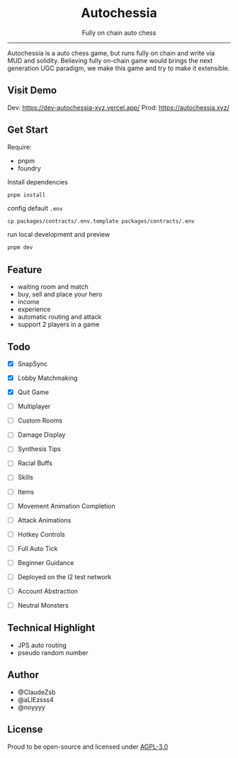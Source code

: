 

<div align="center">
<h1>Autochessia</h1>
<p>Fully on chain auto chess</p>
</div>

--------

Autochessia is a auto chess game, but runs fully on chain and write via MUD and solidity. Believing fully on-chain game would brings the next generation UGC paradigm, we make this game and try to make it extensible.


## Visit Demo

Dev: https://dev-autochessia-xyz.vercel.app/
Prod: https://autochessia.xyz/

## Get Start

Require:

- pnpm
- foundry

Install dependencies

```bash
pnpm install
```

config default `.env`

```shell
cp packages/contracts/.env.template packages/contracts/.env
```

run local development and preview

```bash
pnpm dev
```


## Feature

- waiting room and match
- buy, sell and place your hero
- income
- experience
- automatic routing and attack
- support 2 players in a game


## Todo

- [x] SnapSync
- [x] Lobby Matchmaking 
- [x] Quit Game 
- [ ] Multiplayer 
- [ ] Custom Rooms
- [ ] Damage Display
- [ ] Synthesis Tips 
- [ ] Racial Buffs
- [ ] Skills
- [ ] Items
- [ ] Movement Animation Completion 
- [ ] Attack Animations
- [ ] Hotkey Controls
- [ ] Full Auto Tick
- [ ] Beginner Guidance 
- [ ] Deployed on the l2 test network
- [ ] Account Abstraction
- [ ] Neutral Monsters




## Technical Highlight

- JPS auto routing
- pseudo random number

## Author

- @ClaudeZsb
- @aLIEzsss4
- @noyyyy


## License

Proud to be open-source and licensed under [AGPL-3.0](./LICENSE)
